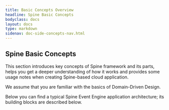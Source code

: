 ```yaml
---
title: Basic Concepts Overview 
headline: Spine Basic Concepts
bodyclass: docs
layout: docs
type: markdown
sidenav: doc-side-concepts-nav.html
---
```

<h2 class="top">Spine Basic Concepts</h2>

<div id="toc" class="toc hide-block"></div>
This section introduces key concepts of Spine framework and its parts, helps you get a deeper understanding of how it works and provides some usage notes when creating Spine-based cloud application. 

We assume that you are familiar with the basics of Domain-Driven Design. 

Below you can find a typical Spine Event Engine application architecture; its building blocks are described below.





